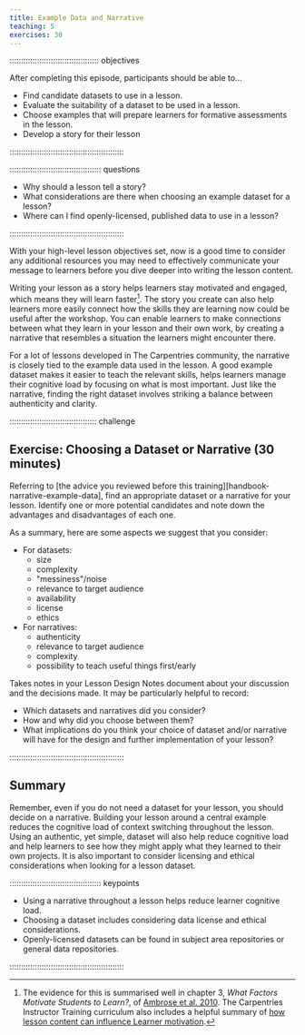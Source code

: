 ```yaml
---
title: Example Data and Narrative
teaching: 5
exercises: 30
---
```


::::::::::::::::::::::::::::::::::::::: objectives

After completing this episode, participants should be able to...

- Find candidate datasets to use in a lesson.
- Evaluate the suitability of a dataset to be used in a lesson.
- Choose examples that will prepare learners for formative assessments in the lesson.
- Develop a story for their lesson

::::::::::::::::::::::::::::::::::::::::::::::::::

:::::::::::::::::::::::::::::::::::::::: questions

- Why should a lesson tell a story?
- What considerations are there when choosing an example dataset for a lesson?
- Where can I find openly-licensed, published data to use in a lesson?

::::::::::::::::::::::::::::::::::::::::::::::::::

With your high-level lesson objectives set, now is a good time to consider any additional resources 
you may need to effectively communicate your message to learners before you dive deeper into writing 
the lesson content.

Writing your lesson as a story helps learners stay motivated and engaged, which means they will learn faster[^1].
The story you create can also help learners more easily connect how the skills they are learning now could be useful after the workshop.
You can enable learners to make connections between what they learn in your lesson and their own work, by creating a narrative that resembles a situation the learners might encounter there.

For a lot of lessons developed in The Carpentries community, the narrative is closely tied to the example data used in the lesson.
A good example dataset makes it easier to teach the relevant skills, helps learners manage their cognitive load by focusing on what is most important.
Just like the narrative, finding the right dataset involves striking a balance between authenticity and clarity.

::::::::::::::::::::::::::::::::::::::  challenge

## Exercise: Choosing a Dataset or Narrative (30 minutes)

Referring to [the advice you reviewed before this training][handbook-narrative-example-data], find an appropriate dataset or a narrative for your lesson.
Identify one or more potential candidates and note down the advantages and disadvantages of each one.

As a summary, here are some aspects we suggest that you consider:

* For datasets:
    * size
    * complexity
    * "messiness"/noise
    * relevance to target audience
    * availability
    * license
    * ethics
* For narratives:
    * authenticity
    * relevance to target audience
    * complexity
    * possibility to teach useful things first/early

Takes notes in your Lesson Design Notes document about your discussion and the decisions made. It may be particularly helpful to record:

* Which datasets and narratives did you consider?
* How and why did you choose between them?
* What implications do you think your choice of dataset and/or narrative will have for the design and further implementation of your lesson?

::::::::::::::::::::::::::::::::::::::::::::::::::


## Summary

Remember, even if you do not need a dataset for your lesson, you should decide on a narrative.
Building your lesson around a central example reduces the cognitive load of context switching throughout the lesson.
Using an authentic, yet simple, dataset will also help reduce cognitive load and help learners to see how they might apply what they learned to their own projects.
It is also important to consider licensing and ethical considerations when looking for a lesson dataset.

:::::::::::::::::::::::::::::::::::::::: keypoints

- Using a narrative throughout a lesson helps reduce learner cognitive load.
- Choosing a dataset includes considering data license and ethical considerations.
- Openly-licensed datasets can be found in subject area repositories or general data repositories.

::::::::::::::::::::::::::::::::::::::::::::::::::


[^1]: The evidence for this is summarised well in chapter 3, _What Factors Motivate Students to Learn?_, of [Ambrose et al. 2010](learners/reference.md#litref).
      The Carpentries Instructor Training curriculum also includes a helpful summary of [how lesson content can influence Learner motivation](https://carpentries.github.io/instructor-training/08-motivation.html#how-can-content-influence-motivation).

